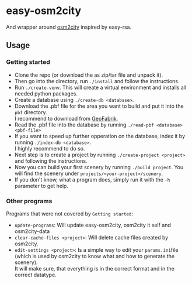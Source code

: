 # easy-osm2city
And wrapper around [osm2city](https://gitlab.com/fg-radi/osm2city) inspired by easy-rsa.

## Usage
### Getting started
* Clone the repo (or download the as zip/tar file and unpack it).
* Then go into the directory, run `./install` and follow the instructions.
* Run `./create-venv`. This will create a virtual environment and installs all needed python packages.
* Create a database using `./create-db <database>`.
* Download the .pbf file for the area you want to build and put it into the `pbf` directory.  
  I recommend to download from [GeoFabrik](http://download.geofabrik.de/).
* Read the .pbf file into the database by running `./read-pbf <database> <pbf-file>`
* If you want to speed up further opperation on the database, index it by running `./index-db <database>`.  
  I highly recommend to do so.
* Next step is to create a project by running `./create-project <project>` and following the instructions.
* Now you can build your first scenery by running `./build project`. You will find the scenery under `projects/<your-project>/scenery`.
* If you don't know, what a program does, simply run it with the `-h` parameter to get help.

### Other programs
Programs that were not covered by `Getting started`:
* `update-programs`: Will update easy-osm2city, osm2city it self and osm2city-data
* `clear-cache-files <project>`: Will delete cache files created by osm2city.
* `edit-settings <project>`: Is a simple way to edit your `params.ini`file (which is used by osm2city to know what and how to generate the scenery).  
  It will make sure, that everything is in the correct format and in the correct datatype.
